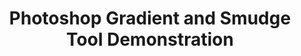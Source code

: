---
ee_id_thing: '176'
site: '1'
type: '2'
inv_num: 2007-015
url: 2007-015-photoshop-gradient-and-smudge-tool-demonstration
title: 'Photoshop Gradient and Smudge Tool Demonstration '
year: '2007'
display_year: '2007'
medium: Inkjet on laminate.
dims: 43 x 43 inches
pitch: ''
ps: ''
live_url: ''
related: ''
youtube: ''
related_code: ''
imgs: photoshop-smudge-2007-015-digital-database-ih.jpg
subheading: ''
download: ''
add_credit: ''
commission: ''
layout: things-i-made
---